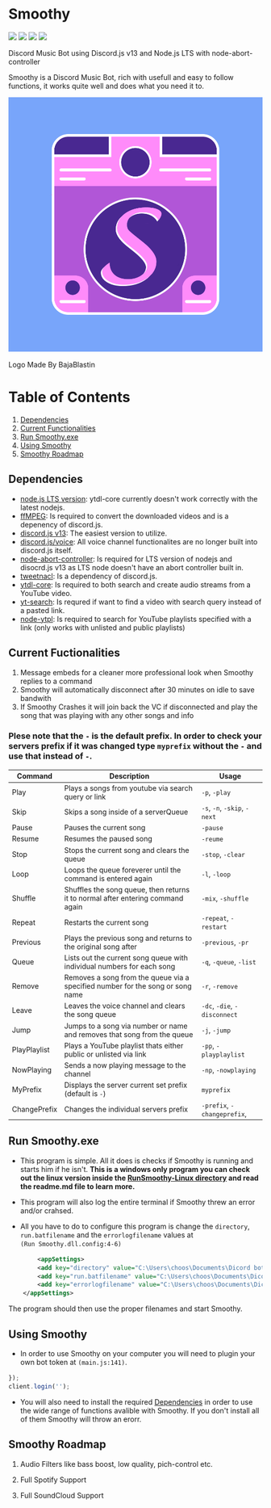 # Smoothy

![ ](https://img.shields.io/github/repo-size/y0Phoenix/Smoothy)
![ ](https://img.shields.io/github/issues/y0Phoenix/Smoothy)
![ ](https://img.shields.io/github/stars/y0Phoenix/Smoothy)
![ ](https://img.shields.io/github/license/y0Phoenix/Smoothy)

Discord Music Bot using Discord.js v13 and Node.js LTS with node-abort-controller

Smoothy is a Discord Music Bot, rich with usefull and easy to follow functions, it works quite well and does what you need it to.

![alt text](https://github.com/y0Phoenix/Smoothy/blob/development/pictures/Smoothy%20Logo.png?raw=true)

Logo Made By BajaBlastin


# Table of Contents
1. [Dependencies](#dependencies)
2. [Current Functionalities](#currentfunctionalities)
3. [Run Smoothy.exe](#runsmoothy.exe)
4. [Using Smoothy](#usingsmoothy)
4. [Smoothy Roadmap](#roadmap)

## Dependencies <a name="dependencies"></a>
* [node.js LTS version](https://nodejs.org/dist/v14.18.1/node-v14.18.1-x64.msi): ytdl-core currently doesn't work correctly with the latest nodejs.
* [ffMPEG](https://ffmpeg.org/download.html): Is required to convert the downloaded videos and is a depenency of discord.js.
* [discord.js v13](https://www.npmjs.com/package/discord.js?source=post_page-----7b5fe27cb6fa----------------------): The easiest version to utilize.
* [discord.js/voice](https://www.npmjs.com/package/@discordjs/voice): All voice channel functionalites are no longer built into discord.js itself. 
* [node-abort-controller](https://www.npmjs.com/package/node-abort-controller): Is required for LTS version of nodejs and disocrd.js v13 as LTS node doesn't have an abort controller built in.
* [tweetnacl](https://www.npmjs.com/package/tweetnacl): Is a dependency of discord.js.
* [ytdl-core](https://www.npmjs.com/package/ytdl-core): Is required to both search and create audio streams from a YouTube video.
* [yt-search](https://www.npmjs.com/package/yt-search): Is requred if want to find a video with search query instead of a pasted link.
* [node-ytpl](https://www.npmjs.com/package/ytpl): Is required to search for YouTube playlists specified with a link (only works with unlisted and public playlists)

## Current Fuctionalities <a name="currentfunctionalities"></a>
1. Message embeds for a cleaner more professional look when Smoothy replies to a command
2. Smoothy will automatically disconnect after 30 minutes on idle to save bandwith
3. If Smoothy Crashes it will join back the VC if disconnected and play the song that was playing with any other songs and info
### Plese note that the `-` is the default prefix. In order to check your servers prefix if it was changed type `myprefix` without the `-` and use that instead of `-`.
| Command      | Description 								         | Usage                        |
| ------------ | ------------------------------------------------------------------------------- | ---------------------------- |
| Play         | Plays a songs from youtube via search query or link 			         | `-p`, `-play` 	        |
| Skip         | Skips a song inside of a serverQueue 					         | `-s`, `-n`, `-skip`, `-next` |
| Pause        | Pauses the current song 						         | `-pause` 		        |
| Resume       | Resumes the paused song 						         | `-reume`                     |
| Stop         | Stops the current song and clears the queue 				         | `-stop`, `-clear`            |
| Loop         | Loops the queue foreverer until the command is entered again 		         | `-l`, `-loop`                |
| Shuffle      | Shuffles the song queue, then returns it to normal after entering command again | `-mix`, `-shuffle`           |
| Repeat       | Restarts the current song                                                       | `-repeat`, `-restart`        |
| Previous     | Plays the previous song and returns to the original song after                  | `-previous`, `-pr`           |
| Queue        | Lists out the current song queue with individual numbers for each song          | `-q`, `-queue`, `-list`      |
| Remove       | Removes a song from the queue via a specified number for the song or song name              | `-r`, `-remove` 	        |
| Leave        | Leaves the voice channel and clears the song queue 			         | `-dc`, `-die`, `-disconnect` |
| Jump         | Jumps to a song via number or name and removes that song from the queue 	         | `-j`, `-jump` 	        |
| PlayPlaylist | Plays a YouTube playlist thats either public or unlisted via link 	         | `-pp`, `-playplaylist`       |
| NowPlaying   | Sends a now playing message to the channel									| `-np`, `-nowplaying` |
| MyPrefix     | Displays the server current set prefix (default is `-`) 		         | `myprefix`                   |	
| ChangePrefix | Changes the individual servers prefix 					         | `-prefix`, `-changeprefix`,  |

## Run Smoothy.exe <a name="runsmoothy.exe"></a>
* This program is simple. All it does is checks if Smoothy is running and starts him if he isn't. **This is a windows only program you can check out the linux version inside the [RunSmoothy-Linux directory](https://github.com/y0Phoenix/Smoothy/tree/development/RunSmoothy-Linux) and read the readme.md file to learn more.**

* This program will also log the entire terminal if Smoothy threw an error and/or crahsed.

* All you have to do to configure this program is change the `directory`, `run.batfilename` and the `errorlogfilename` values at\
`(Run Smoothy.dll.config:4-6)`
```xml
        <appSettings>
		<add key="directory" value="C:\Users\choos\Documents\Dicord bots\Smoothy 1.4"/>
		<add key="run.batfilename" value="C:\Users\choos\Documents\Dicord bots\Smoothy 1.4\run.bat"/>
		<add key="errorlogfilename" value="C:\Users\choos\Documents\Dicord bots\Smoothy 1.4\error log.txt"/>
	</appSettings>
```

The program should then use the proper filenames and start Smoothy.

## Using Smoothy <a name="usingsmoothy"></a>
* In order to use Smoothy on your computer you will need to plugin your own bot token at `(main.js:141)`.
```js
}); 
client.login(''); 
```
* You will also need to install the required [Dependencies](#dependencies) in order to use the wide range of functions avalible with Smoothy. If you don't install all of them Smoothy will throw an erorr.

## Smoothy Roadmap <a name="roadmap"></a>
1. Audio Filters like bass boost, low quality, pich-control etc.

2. Full Spotify Support

3. Full SoundCloud Support